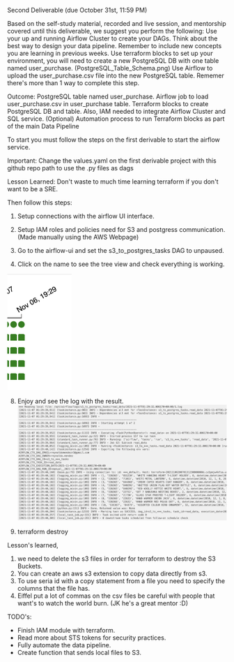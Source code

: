 Second Deliverable (due October 31st, 11:59 PM)

Based on the self-study material, recorded and live session, and mentorship covered until this deliverable, we suggest you perform the following:
Use your up and running Airflow Cluster to create your DAGs. 
Think about the best way to design your data pipeline. Remember to include new concepts you are learning in previous weeks.
Use terraform blocks to set up your environment, you will need to create a new PostgreSQL DB with one table named user_purchase. (PostgreSQL_Table_Schema.png)
Use Airflow to upload the user_purchase.csv file into the new PostgreSQL table. Rememer there's more than 1 way to complete this step.

Outcome:
PostgreSQL table named user_purchase.
Airflow job to load user_purchase.csv in user_purchase table.
Terraform blocks to create PostgreSQL DB and table. Also, IAM needed to integrate Airflow Cluster and SQL service.
(Optional) Automation process to run Terraform blocks as part of the main Data Pipeline

To start you must follow the steps on the first derivable to start the airflow service.

Important: Change the values.yaml on the first derivable project with this github repo path to use the .py files as dags


Lesson Learned: Don't waste to much time learning terraform if you don't want to be a SRE.

Then follow this steps:

1. Setup connections with the airflow UI interface.

2. Setup IAM roles and policies need for S3 and postgress communication. (Made manually using the AWS Webpage)

6. Go to the airflow-ui and set the s3_to_postgres_tasks DAG to unpaused.

7. Click on the name to see the tree view and check everything is working.
 
![airflow-treeview](images/af-treeview.png)

8. Enjoy and see the log with the result.
![airflow-treeview](images/af-log.png)

9. terraform destroy


Lesson's learned, 
1. we need to delete the s3 files in order for terraform to destroy the S3 Buckets.
2. You can create an aws s3 extension to copy data directly from s3.
3. To use seria id with a copy statement from a file you need to specify the columns that the file has.
4. Eiffel put a lot of commas on the csv files be careful with people that want's to watch the world burn. (JK he's a great mentor :D)


TODO's:
- Finish IAM module with terraform.
- Read more about STS tokens for security practices.
- Fully automate the data pipeline.
- Create function that sends local files to S3.





